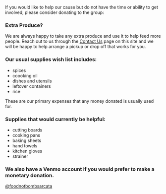 If you would like to help our cause but do not have the time or ability to get involved, please consider donating to the group:

### Extra Produce?
We are always happy to take any extra produce and use it to help feed more people. Reach out to us through the [Contact Us](https://arcatafoodnotbombs.org/contact) page on this site and we will be happy to help arrange a pickup or drop off that works for you.

### Our usual supplies wish list includes:
- spices
- coooking oil 
- dishes and utensils 
- leftover containers
- rice

These are our primary expenses that any money donated is usually used for.


### Supplies that would currently be helpful: 
- cutting boards 
- cooking pans
- baking sheets
- hand towels
- kitchen gloves
- strainer


### We also have a Venmo account if you would prefer to make a monetary donation.

[@foodnotbombsarcata](https://venmo.com/foodnotbombsarcata)

